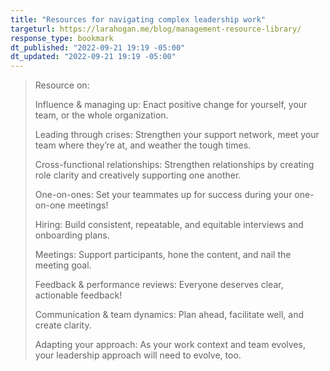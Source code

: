 ```yaml
---
title: "Resources for navigating complex leadership work"
targeturl: https://larahogan.me/blog/management-resource-library/
response_type: bookmark
dt_published: "2022-09-21 19:19 -05:00"
dt_updated: "2022-09-21 19:19 -05:00"
---
```


> Resource on:
> 
> Influence & managing up: Enact positive change for yourself, your team, or the whole organization.
> 
> Leading through crises: Strengthen your support network, meet your team where they’re at, and weather the tough times.
> 
> Cross-functional relationships: Strengthen relationships by creating role clarity and creatively supporting one another.
> 
> One-on-ones: Set your teammates up for success during your one-on-one meetings!
> 
> Hiring: Build consistent, repeatable, and equitable interviews and onboarding plans.
> 
> Meetings: Support participants, hone the content, and nail the meeting goal.
> 
> Feedback & performance reviews: Everyone deserves clear, actionable feedback!
> 
> Communication & team dynamics: Plan ahead, facilitate well, and create clarity.
> 
> Adapting your approach: As your work context and team evolves, your leadership approach will need to evolve, too.
